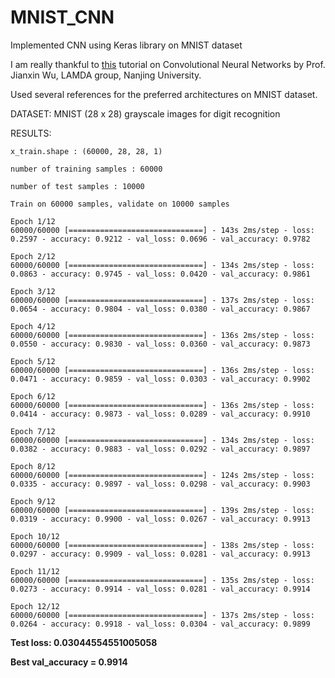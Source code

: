 # MNIST_CNN
Implemented CNN using Keras library on MNIST dataset

I am really thankful to [this](https://pdfs.semanticscholar.org/450c/a19932fcef1ca6d0442cbf52fec38fb9d1e5.pdf) tutorial on Convolutional Neural Networks by Prof. Jianxin Wu, LAMDA group, Nanjing University.

Used several references for the preferred architectures on MNIST dataset.  

DATASET: MNIST (28 x 28) grayscale images for digit recognition

RESULTS:

    x_train.shape : (60000, 28, 28, 1)

    number of training samples : 60000
    
    number of test samples : 10000

    Train on 60000 samples, validate on 10000 samples
    
    Epoch 1/12
    60000/60000 [==============================] - 143s 2ms/step - loss: 0.2597 - accuracy: 0.9212 - val_loss: 0.0696 - val_accuracy: 0.9782

    Epoch 2/12
    60000/60000 [==============================] - 134s 2ms/step - loss: 0.0863 - accuracy: 0.9745 - val_loss: 0.0420 - val_accuracy: 0.9861

    Epoch 3/12
    60000/60000 [==============================] - 137s 2ms/step - loss: 0.0654 - accuracy: 0.9804 - val_loss: 0.0380 - val_accuracy: 0.9867

    Epoch 4/12
    60000/60000 [==============================] - 136s 2ms/step - loss: 0.0550 - accuracy: 0.9830 - val_loss: 0.0360 - val_accuracy: 0.9873

    Epoch 5/12
    60000/60000 [==============================] - 136s 2ms/step - loss: 0.0471 - accuracy: 0.9859 - val_loss: 0.0303 - val_accuracy: 0.9902

    Epoch 6/12
    60000/60000 [==============================] - 136s 2ms/step - loss: 0.0414 - accuracy: 0.9873 - val_loss: 0.0289 - val_accuracy: 0.9910

    Epoch 7/12
    60000/60000 [==============================] - 134s 2ms/step - loss: 0.0382 - accuracy: 0.9883 - val_loss: 0.0292 - val_accuracy: 0.9897

    Epoch 8/12
    60000/60000 [==============================] - 124s 2ms/step - loss: 0.0335 - accuracy: 0.9897 - val_loss: 0.0298 - val_accuracy: 0.9903

    Epoch 9/12
    60000/60000 [==============================] - 139s 2ms/step - loss: 0.0319 - accuracy: 0.9900 - val_loss: 0.0267 - val_accuracy: 0.9913

    Epoch 10/12
    60000/60000 [==============================] - 138s 2ms/step - loss: 0.0297 - accuracy: 0.9909 - val_loss: 0.0281 - val_accuracy: 0.9913

    Epoch 11/12
    60000/60000 [==============================] - 135s 2ms/step - loss: 0.0273 - accuracy: 0.9914 - val_loss: 0.0281 - val_accuracy: 0.9914

    Epoch 12/12
    60000/60000 [==============================] - 137s 2ms/step - loss: 0.0264 - accuracy: 0.9918 - val_loss: 0.0304 - val_accuracy: 0.9899

**Test loss:  0.03044554551005058**

**Best val_accuracy = 0.9914**
